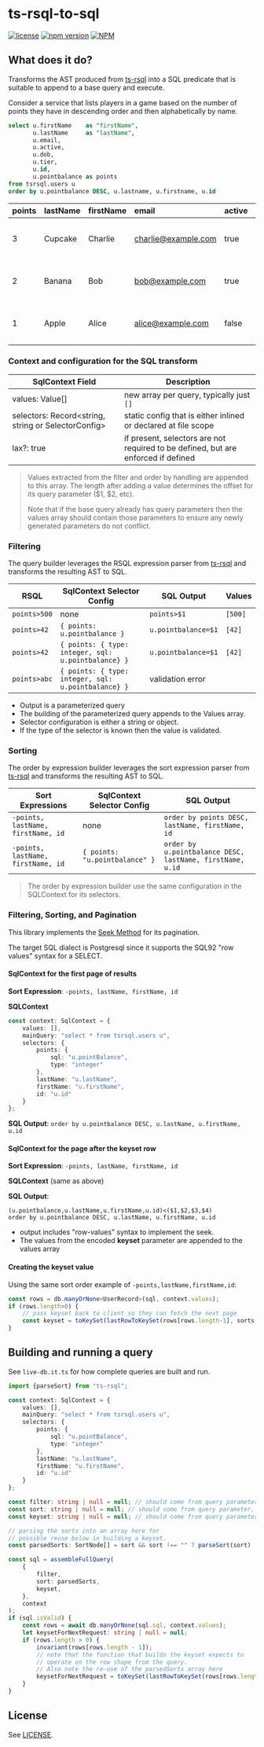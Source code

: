 # ts-rsql-to-sql

[![license](https://img.shields.io/badge/MIT-blue.svg)](https://github.com/massfords/ts-rsql-to-sql/blob/master/LICENSE)
[![npm version](https://badge.fury.io/js/ts-rsql-to-sql.svg)](https://badge.fury.io/js/ts-rsql-to-sql)
[![NPM](https://nodei.co/npm/ts-rsql-to-sql.png?stars=true)](https://www.npmjs.com/package/ts-rsql-to-sql)

## What does it do?

Transforms the AST produced from [ts-rsql](https://github.com/trevor-leach/ts-rsql) into a SQL predicate that is suitable to append to a base query and execute. 

Consider a service that lists players in a game based on the number of points they have in descending order and then alphabetically by name.
```sql
select u.firstName    as "firstName",
       u.lastName     as "lastName",
       u.email,
       u.active,
       u.dob,
       u.tier,
       u.id,
       u.pointbalance as points
from tsrsql.users u
order by u.pointbalance DESC, u.lastname, u.firstname, u.id
```

| points | lastName | firstName | email               | active | dob        | tier   | id                                   |
|:-------|:---------|:----------|:--------------------|:-------|:-----------|:-------|:-------------------------------------|
| 3      | Cupcake  | Charlie   | charlie@example.com | true   | 1960-03-05 | GOLD   | 0399c724-5829-5458-b7ac-ac6a298e0e4b |
| 2      | Banana   | Bob       | bob@example.com     | true   | 1960-02-04 | SILVER | 7139e81e-dc13-54d1-8c10-6fe6f7bfb34e |
| 1      | Apple    | Alice     | alice@example.com   | false  | 1960-01-03 | BRONZE | 7fd757a2-2173-5a60-8d25-615994740358 |


### Context and configuration for the SQL transform

| SqlContext Field                                    | Description                                                                                                                    | 
|-----------------------------------------------------|--------------------------------------------------------------------------------------------------------------------------------|
| values: Value[]                                     | new array per query, typically just `[]`                                                                                       | 
| selectors: Record<string, string or SelectorConfig> | static config that is either inlined or declared at file scope                                                                 | 
| lax?: true                                          | if present, selectors are not required to be defined, but are enforced if defined                                              | 

> Values extracted from the filter and order by handling are appended to this array. 
> The length after adding a value determines the offset for its query parameter ($1, $2, etc).
> 
> Note that if the base query already has query parameters then the values 
> array should contain those parameters to ensure any newly generated 
> parameters do not conflict.
> 

### Filtering
 
The query builder leverages the RSQL expression parser from [ts-rsql](https://github.com/trevor-leach/ts-rsql) and transforms the resulting AST to SQL.

| RSQL         | SqlContext Selector Config                          | SQL Output          | Values  |
|--------------|-----------------------------------------------------|---------------------|---------|
| `points>500` | none                                                | `points>$1`         | `[500]` |
| `points>42`  | `{ points: u.pointbalance }`                        | `u.pointbalance=$1` | `[42]`  |
| `points>42`  | `{ points: { type: integer, sql: u.pointbalance} }` | `u.pointbalance=$1` | `[42]`  |
| `points>abc` | `{ points: { type: integer, sql: u.pointbalance} }` | validation error    |         |

- Output is a parameterized query
- The building of the parameterized query appends to the Values array.
- Selector configuration is either a string or object.
- If the type of the selector is known then the value is validated. 

### Sorting
The order by expression builder leverages the sort expression parser from [ts-rsql](https://github.com/trevor-leach/ts-rsql) and transforms the resulting AST to SQL. 

| Sort Expressions                   | SqlContext Selector Config     | SQL Output                                                |
|------------------------------------|--------------------------------|-----------------------------------------------------------|
| `-points, lastName, firstName, id` | none                           | `order by points DESC, lastName, firstName, id`           |
| `-points, lastName, firstName, id` | `{ points: "u.pointbalance" }` | `order by u.pointbalance DESC, lastName, firstName, u.id` |

> The order by expression builder use the same configuration in the SQLContext for its selectors. 

### Filtering, Sorting, and Pagination

This library implements the [Seek Method](https://use-the-index-luke.com/sql/partial-results/fetch-next-page) for its pagination.

The target SQL dialect is Postgresql since it supports the SQL92 "row values" syntax for a SELECT.

#### SqlContext for the first page of results

**Sort Expression**: `-points, lastName, firstName, id`

**SQLContext**
```typescript
const context: SqlContext = {
    values: [],
    mainQuery: "select * from tsrsql.users u",
    selectors: {
        points: {
            sql: "u.pointBalance",
            type: "integer"
        },
        lastName: "u.lastName",
        firstName: "u.firstName",
        id: "u.id"
    }
};
```

**SQL Output**: `order by u.pointbalance DESC, u.lastName, u.firstName, u.id`

#### SqlContext for the page after the **keyset** row

**Sort Expression**: `-points, lastName, firstName, id`

**SQLContext** (same as above)

**SQL Output**:
```
(u.pointbalance,u.lastName,u.firstName,u.id)<($1,$2,$3,$4)
order by u.pointbalance DESC, u.lastName, u.firstName, u.id
```
- output includes "row-values" syntax to implement the seek.
- The values from the encoded **keyset** parameter are appended to the values array

#### Creating the **keyset** value
Using the same sort order example of `-points,lastName,firstName,id`:

```typescript
const rows = db.manyOrNone<UserRecord>(sql, context.values);
if (rows.length>0) {
    // pass keyset back to client so they can fetch the next page
    const keyset = toKeySet(lastRowToKeySet(rows[rows.length-1], sorts, context));
}
```

## Building and running a query

See `live-db.it.ts` for how complete queries are built and run.

```typescript
import {parseSort} from "ts-rsql";

const context: SqlContext = {
    values: [],
    mainQuery: "select * from tsrsql.users u",
    selectors: {
        points: {
            sql: "u.pointBalance",
            type: "integer"
        },
        lastName: "u.lastName",
        firstName: "u.firstName",
        id: "u.id"
    }
};

const filter: string | null = null; // should come from query parameter, mapped by app
const sort: string | null = null; // should come from query parameter, mapped by app
const keyset: string | null = null; // should come from query parameter, mapped by app 

// parsing the sorts into an array here for 
// possible reuse below in building a keyset.
const parsedSorts: SortNode[] = sort && sort !== "" ? parseSort(sort) : [];

const sql = assembleFullQuery(
    {
        filter,
        sort: parsedSorts,
        keyset,
    },
    context
);
if (sql.isValid) {
    const rows = await db.manyOrNone(sql.sql, context.values);
    let keysetForNextRequest: string | null = null;
    if (rows.length > 0) {
        invariant(rows[rows.length - 1]);
        // note that the function that builds the keyset expects to 
        // operate on the row shape from the query.
        // Also note the re-use of the parsedSorts array here
        keysetForNextRequest = toKeySet(lastRowToKeySet(rows[rows.length - 1], parsedSorts, context));
    }
}
```

## License

See [LICENSE](./LICENSE).
